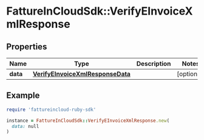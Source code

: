 # FattureInCloudSdk::VerifyEInvoiceXmlResponse

## Properties

| Name | Type | Description | Notes |
| ---- | ---- | ----------- | ----- |
| **data** | [**VerifyEInvoiceXmlResponseData**](VerifyEInvoiceXmlResponseData.md) |  | [optional] |

## Example

```ruby
require 'fattureincloud-ruby-sdk'

instance = FattureInCloudSdk::VerifyEInvoiceXmlResponse.new(
  data: null
)
```

